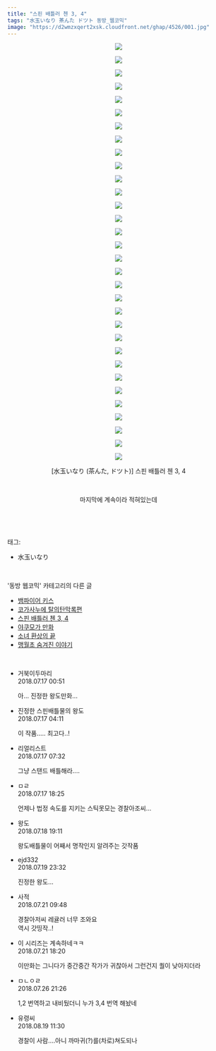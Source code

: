 ```yaml
---
title: "스핀 배틀러 첸 3, 4"
tags: "水玉いなり 茶んた ドツト 동방_웹코믹"
image: "https://d2wmzxqert2xsk.cloudfront.net/ghap/4526/001.jpg"
---
```

<div class="article">
<p style="text-align: center; clear: none; float: none;"><img src="{{ site.imgserver11 }}/ghap/4526/001.jpg"/></p>
<p style="text-align: center; clear: none; float: none;"><img src="{{ site.imgserver11 }}/ghap/4526/002.jpg"/></p>
<p style="text-align: center; clear: none; float: none;"><img src="{{ site.imgserver11 }}/ghap/4526/003.jpg"/></p>
<p style="text-align: center; clear: none; float: none;"><img src="{{ site.imgserver11 }}/ghap/4526/004.jpg"/></p>
<p style="text-align: center; clear: none; float: none;"><img src="{{ site.imgserver11 }}/ghap/4526/005.jpg"/></p>
<p style="text-align: center; clear: none; float: none;"><img src="{{ site.imgserver11 }}/ghap/4526/006.jpg"/></p>
<p style="text-align: center; clear: none; float: none;"><img src="{{ site.imgserver11 }}/ghap/4526/007.jpg"/></p>
<p style="text-align: center; clear: none; float: none;"><img src="{{ site.imgserver11 }}/ghap/4526/008.jpg"/></p>
<p style="text-align: center; clear: none; float: none;"><img src="{{ site.imgserver11 }}/ghap/4526/009.jpg"/></p>
<p style="text-align: center; clear: none; float: none;"><img src="{{ site.imgserver11 }}/ghap/4526/010.jpg"/></p>
<p style="text-align: center; clear: none; float: none;"><img src="{{ site.imgserver11 }}/ghap/4526/011.jpg"/></p>
<p style="text-align: center; clear: none; float: none;"><img src="{{ site.imgserver11 }}/ghap/4526/012.jpg"/></p>
<p style="text-align: center; clear: none; float: none;"><img src="{{ site.imgserver11 }}/ghap/4526/013.jpg"/></p>
<p style="text-align: center; clear: none; float: none;"><img src="{{ site.imgserver11 }}/ghap/4526/014.jpg"/></p>
<p style="text-align: center; clear: none; float: none;"><img src="{{ site.imgserver11 }}/ghap/4526/015.jpg"/></p>
<p style="text-align: center; clear: none; float: none;"><img src="{{ site.imgserver11 }}/ghap/4526/016.jpg"/></p>
<p style="text-align: center; clear: none; float: none;"><img src="{{ site.imgserver11 }}/ghap/4526/017.jpg"/></p>
<p style="text-align: center; clear: none; float: none;"><img src="{{ site.imgserver11 }}/ghap/4526/018.jpg"/></p>
<p style="text-align: center; clear: none; float: none;"><img src="{{ site.imgserver11 }}/ghap/4526/019.jpg"/></p>
<p style="text-align: center; clear: none; float: none;"><img src="{{ site.imgserver11 }}/ghap/4526/020.jpg"/></p>
<p style="text-align: center; clear: none; float: none;"><img src="{{ site.imgserver11 }}/ghap/4526/021.jpg"/></p>
<p style="text-align: center; clear: none; float: none;"><img src="{{ site.imgserver11 }}/ghap/4526/022.jpg"/></p>
<p style="text-align: center; clear: none; float: none;"><img src="{{ site.imgserver11 }}/ghap/4526/023.jpg"/></p>
<p style="text-align: center; clear: none; float: none;"><img src="{{ site.imgserver11 }}/ghap/4526/024.jpg"/></p>
<p style="text-align: center; clear: none; float: none;"><img src="{{ site.imgserver11 }}/ghap/4526/025.jpg"/></p>
<p style="text-align: center; clear: none; float: none;"><img src="{{ site.imgserver11 }}/ghap/4526/026.jpg"/></p>
<p style="text-align: center; clear: none; float: none;"><img src="{{ site.imgserver11 }}/ghap/4526/027.jpg"/></p>
<p style="text-align: center; clear: none; float: none;"><img src="{{ site.imgserver11 }}/ghap/4526/028.jpg"/></p>
<p style="text-align: center; clear: none; float: none;"><img src="{{ site.imgserver11 }}/ghap/4526/029.jpg"/></p>
<p style="text-align: center; clear: none; float: none;"><img src="{{ site.imgserver11 }}/ghap/4526/030.jpg"/></p>
<p style="text-align: center; clear: none; float: none;"><img src="{{ site.imgserver11 }}/ghap/4526/031.jpg"/></p>
<p style="text-align: center; clear: none; float: none;"><img src="{{ site.imgserver11 }}/ghap/4526/032.jpg"/></p>
<p style="text-align: center; clear: none; float: none;">[水玉いなり (茶んた, ドツト)] 스핀 배틀러 첸 3, 4</p>
<p style="text-align: center; clear: none; float: none;"><br/></p>
<p style="text-align: center; clear: none; float: none;">마지막에 계속이라 적혀있는데</p>
<p><br/></p>
</div><br/>
<div class="tagTrail">
<p>태그: </p>
<ul>
<li>水玉いなり</li>
</ul>
</div><br/>
<div class="another">
<p>'동방 웹코믹' 카테고리의 다른 글</p>
<ul>
<li><a href="/ghap_4529">뱀파이어 키스</a></li>
<li><a href="/ghap_4527">코가사누에 탈의탄막록편</a></li>
<li><a href="/ghap_4526">스핀 배틀러 첸 3, 4</a></li>
<li><a href="/ghap_4525">야쿠모가 만화</a></li>
<li><a href="/ghap_4517">소녀 환상의 끝</a></li>
<li><a href="/ghap_4509">맹월초 숨겨진 이야기</a></li>
</ul>
</div><br/>
<div class="cb_module cb_fluid">
<div class="cb_wrt cb_profile">
<div class="comment">
<ul>
<li class="cb_thumb_off" id="comment15288235">
<div class="cb_comment_area">
<div class="cb_info_area">
<div class="cb_section">
<span class="cb_nick_name">거북이두마리</span>
</div>
<div class="cb_section">
<span class="cb_date">2018.07.17 00:51 </span>
</div>
</div>
<div class="cb_dsc_comment">
<p class="cb_dsc">
											아... 진정한 왕도만화...
										</p>
</div>
</div></li>
<li class="cb_thumb_off" id="comment15288316">
<div class="cb_comment_area">
<div class="cb_info_area">
<div class="cb_section">
<span class="cb_nick_name">진정한 스핀배틀물의 왕도</span>
</div>
<div class="cb_section">
<span class="cb_date">2018.07.17 04:11 </span>
</div>
</div>
<div class="cb_dsc_comment">
<p class="cb_dsc">
											이 작품..... 최고다..!
										</p>
</div>
</div></li>
<li class="cb_thumb_off" id="comment15288380">
<div class="cb_comment_area">
<div class="cb_info_area">
<div class="cb_section">
<span class="cb_nick_name">리얼리스트</span>
</div>
<div class="cb_section">
<span class="cb_date">2018.07.17 07:32 </span>
</div>
</div>
<div class="cb_dsc_comment">
<p class="cb_dsc">
											그냥 스탠드 배틀해라....
										</p>
</div>
</div></li>
<li class="cb_thumb_off" id="comment15288718">
<div class="cb_comment_area">
<div class="cb_info_area">
<div class="cb_section">
<span class="cb_nick_name">ㅁㄹ</span>
</div>
<div class="cb_section">
<span class="cb_date">2018.07.17 18:25 </span>
</div>
</div>
<div class="cb_dsc_comment">
<p class="cb_dsc">
											언제나 법정 속도를 지키는 스틱못모는 경찰아조씨...
										</p>
</div>
</div></li>
<li class="cb_thumb_off" id="comment15289412">
<div class="cb_comment_area">
<div class="cb_info_area">
<div class="cb_section">
<span class="cb_nick_name">왕도</span>
</div>
<div class="cb_section">
<span class="cb_date">2018.07.18 19:11 </span>
</div>
</div>
<div class="cb_dsc_comment">
<p class="cb_dsc">
											왕도배틀물이 어째서 명작인지 알려주는 갓작품
										</p>
</div>
</div></li>
<li class="cb_thumb_off" id="comment15290254">
<div class="cb_comment_area">
<div class="cb_info_area">
<div class="cb_section">
<span class="cb_nick_name">ejd332</span>
</div>
<div class="cb_section">
<span class="cb_date">2018.07.19 23:32 </span>
</div>
</div>
<div class="cb_dsc_comment">
<p class="cb_dsc">
											진정한 왕도...
										</p>
</div>
</div></li>
<li class="cb_thumb_off" id="comment15291152">
<div class="cb_comment_area">
<div class="cb_info_area">
<div class="cb_section">
<span class="cb_nick_name">사적</span>
</div>
<div class="cb_section">
<span class="cb_date">2018.07.21 09:48 </span>
</div>
</div>
<div class="cb_dsc_comment">
<p class="cb_dsc">
											경찰아저씨 레귤러 너무 조와요<br/>
역시 갓띵작..!
										</p>
</div>
</div></li>
<li class="cb_thumb_off" id="comment15291300">
<div class="cb_comment_area">
<div class="cb_info_area">
<div class="cb_section">
<span class="cb_nick_name">이 시리즈는 계속하네ㅋㅋ</span>
</div>
<div class="cb_section">
<span class="cb_date">2018.07.21 18:20 </span>
</div>
</div>
<div class="cb_dsc_comment">
<p class="cb_dsc">
											이만화는 그니다가 중간중간 작가가 귀찮아서 그런건지 퀄이 낮아지더라
										</p>
</div>
</div></li>
<li class="cb_thumb_off" id="comment15294377">
<div class="cb_comment_area">
<div class="cb_info_area">
<div class="cb_section">
<span class="cb_nick_name">ㅁㄴㅇㄹ</span>
</div>
<div class="cb_section">
<span class="cb_date">2018.07.26 21:26 </span>
</div>
</div>
<div class="cb_dsc_comment">
<p class="cb_dsc">
											1,2 번역하고 내비뒀더니 누가 3,4 번역 해놨네
										</p>
</div>
</div></li>
<li class="cb_thumb_off" id="comment15311956">
<div class="cb_comment_area">
<div class="cb_info_area">
<div class="cb_section">
<span class="cb_nick_name">유령씨</span>
</div>
<div class="cb_section">
<span class="cb_date">2018.08.19 11:30 </span>
</div>
</div>
<div class="cb_dsc_comment">
<p class="cb_dsc">
											경찰이 사람....아니 까마귀(?)를(차로)쳐도되나<br/>
</p>
</div>
</div></li>
</ul>
</div>
</div><!-- commentList close -->
</div><br/>
